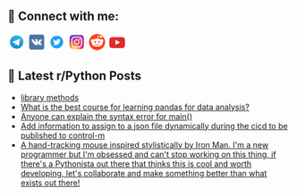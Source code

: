 ## 🔎 Connect with me:
[<img src="https://github.com/bullbesh/bullbesh/blob/main/images/Telegram.png" width="32" height="32" />](https://t.me/bullbesh)
[<img src="https://github.com/bullbesh/bullbesh/blob/main/images/VK.png" width="32" height="32" />](https://vk.com/bullbesh)
[<img src="https://github.com/bullbesh/bullbesh/blob/main/images/Twitter.png" width="32" height="32" />](https://twitter.com/bullbesh1)
[<img src="https://github.com/bullbesh/bullbesh/blob/main/images/Instagram.png" width="32" height="32" />](https://www.instagram.com/bullbesh)
[<img src="https://github.com/bullbesh/bullbesh/blob/main/images/Reddit.png" width="32" height="32" />](https://www.reddit.com/user/bullbesh)
[<img src="https://github.com/bullbesh/bullbesh/blob/main/images/YouTube.png" width="32" height="32" />](https://www.youtube.com/channel/UCtfjRs6uzgq5mfm8S06WTcg)

## 📕 Latest r/Python Posts
<!-- BLOG-POST-LIST:START -->
- [library methods](https://www.reddit.com/r/Python/comments/xjvvnw/library_methods/)
- [What is the best course for learning pandas for data analysis?](https://www.reddit.com/r/Python/comments/xjvmvi/what_is_the_best_course_for_learning_pandas_for/)
- [Anyone can explain the syntax error for main&lpar;&rpar;](https://www.reddit.com/r/Python/comments/xjq73l/anyone_can_explain_the_syntax_error_for_main/)
- [Add information to assign to a json file dynamically during the cicd to be published to control-m](https://www.reddit.com/r/Python/comments/xjpzbx/add_information_to_assign_to_a_json_file/)
- [A hand-tracking mouse inspired stylistically by Iron Man. I&#39;m a new programmer but I&#39;m obsessed and can&#39;t stop working on this thing, if there&#39;s a Pythonista out there that thinks this is cool and worth developing, let&#39;s collaborate and make something better than what exists out there!](https://www.reddit.com/r/Python/comments/xjpy5s/a_handtracking_mouse_inspired_stylistically_by/)
<!-- BLOG-POST-LIST:END -->
